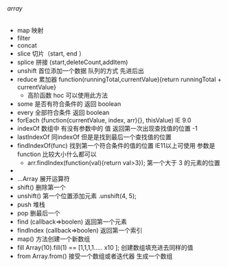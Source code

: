 ###### array 
- map 映射
- filter 
- concat 
- slice 切片（start, end ）
- splice 拼接 (start,deleteCount,addItem)
- unshift 首位添加一个数据  队列的方式 先进后出
- reduce 累加器 function(runningTotal,currentValue){return runningTotal + currentValue}
	- 高阶函数 hoc 可以使用此方法 
- some  是否有符合条件的  返回 boolean 
- every 全部符合条件  返回 boolean 
- forEach (function(currentValue, index, arr){}, thisValue)  IE 9.0 
- indexOf  数组中 有没有参数中的 值  返回第一次出现查找值的位置 -1
- lastIndexOf 同indexOf  但是是找到最后一个查找值的位置  
- findIndexOf(func) 找到第一个符合条件的值的位置 IE11以上可使用 参数是 function 比较大小什么都可以
	- arr.findIndex(function(val){return val>3}); 第一个大于 3 的元素的位置
- 
- ...Array 展开运算符 
- shift() 删除第一个
- unshift() 第一个位置添加元素 .unshift(4, 5);
- push 堆栈
- pop 删最后一个
- find (callback=>boolen) 返回第一个元素
- findIndex (callback=>boolen) 返回第一个索引
- map() 方法创建一个新数组
- fill Array(10).fill(1) == [1,1,1,1..... x10 ]; 创建数组填充进去同样的值
- from Array.from() 接受一个数组或者迭代器 生成一个数组

